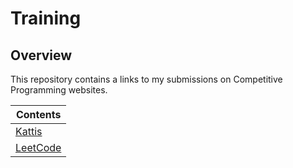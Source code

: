# Training

## Overview
This repository contains a links to my submissions on Competitive Programming websites.

| Contents                                                                        |
|---------------------------------------------------------------------------------|
| [Kattis](https://github.com/shumarb/training/tree/main/competitive-programming) |
| [LeetCode](https://github.com/shumarb/leetcode)                                 |
